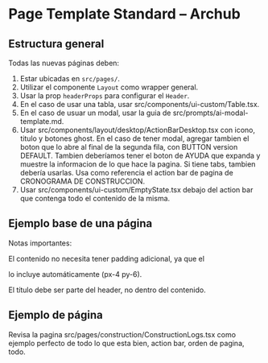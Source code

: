 # Page Template Standard – Archub

## Estructura general

Todas las nuevas páginas deben:

1. Estar ubicadas en `src/pages/`.
2. Utilizar el componente `Layout` como wrapper general.
3. Usar la prop `headerProps` para configurar el `Header`.
4. En el caso de usar una tabla, usar src/components/ui-custom/Table.tsx.
5. En el caso de usuar un modal, usar la guia de src/prompts/ai-modal-template.md.
6. Usar src/components/layout/desktop/ActionBarDesktop.tsx con icono, titulo y botones ghost. En el caso de tener modal, agregar tambien el boton que lo abre al final de la segunda fila, con BUTTON version DEFAULT. Tambien deberíamos tener el boton de AYUDA que expanda y muestre la informacion de lo que hace la pagina. Si tiene tabs, tambien debería usarlas. Usa como referencia el action bar de pagina de CRONOGRAMA DE CONSTRUCCION.
7. Usar src/components/ui-custom/EmptyState.tsx debajo del action bar que contenga todo el contenido de la misma.

## Ejemplo base de una página

Notas importantes:

El contenido no necesita tener padding adicional, ya que el <main> lo incluye automáticamente (px-4 py-6).

El título debe ser parte del header, no dentro del contenido.

## Ejemplo de página

Revisa la pagina src/pages/construction/ConstructionLogs.tsx como ejemplo perfecto de todo lo que esta bien, action bar, orden de pagina, todo.